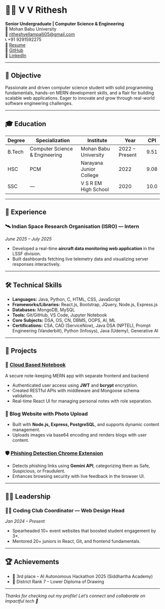 # 👨‍💻 V V Rithesh

**Senior Undergraduate | Computer Science & Engineering**  
📍 Mohan Babu University  
📧 [ritheshvellampalli05@gmail.com](mailto:ritheshvellampalli05@gmail.com)  
📞 +91 9291592275  
🔗 [Resume](https://drive.google.com/file/d/19wNuwFf32hZNTyn8hs7aRtjAUXIckQCh/view?usp=sharing)  
🔗 [GitHub](https://github.com/Rithesh05)  
🔗 [LinkedIn](https://www.linkedin.com/in/ritheshvellampalli)

---

## 🎯 Objective

Passionate and driven computer science student with solid programming fundamentals, hands-on MERN development skills, and a flair for building scalable web applications. Eager to innovate and grow through real-world software engineering challenges.

---

## 🎓 Education

| Degree | Specialization                  | Institute               | Year           | CPI  |
|--------|----------------------------------|--------------------------|----------------|------|
| B.Tech | Computer Science & Engineering  | Mohan Babu University    | 2022 – Present | 9.51 |
| HSC    | PCM                              | Narayana Junior College  | 2022           | 9.08 |
| SSC    | —                                | V S R EM High School     | 2020           | 10.0 |

---

## 💼 Experience

### 🛰️ Indian Space Research Organisation (ISRO) — Intern  
*June 2025 – July 2025*  
- Developed a real-time **aircraft data monitoring web application** in the LSSF division.
- Built dashboards fetching live telemetry data and visualizing server responses interactively.

---

## 🛠️ Technical Skills

- **Languages:** Java, Python, C, HTML, CSS, JavaScript  
- **Frameworks/Libraries:** React.js, Bootstrap, JQuery, Node.js, Express.js  
- **Databases:** MongoDB, MySQL  
- **Tools:** Git/GitHub, VS Code, Jupyter Notebook  
- **Core Subjects:** DSA, OS, CN, DBMS, OOPS, AI, ML  
- **Certifications:** CSA, CAD (ServiceNow), Java DSA (NPTEL), Prompt Engineering (Vanderbilt), Python (Infosys), Java (Udemy), Generative AI

---

## 🧠 Projects

### 📓 [Cloud Based Notebook](https://github.com/Rithesh05/Cloud-based-notebook)
A secure note-keeping MERN app with separate frontend and backend  
- Authenticated user access using **JWT** and **bcrypt** encryption.  
- Created RESTful APIs with middleware and Mongoose schema validation.  
- Real-time React UI for managing personal notes with role separation.

### 📰 Blog Website with Photo Upload
- Built with **Node.js, Express, PostgreSQL**, and supports dynamic content management.  
- Uploads images via base64 encoding and renders blogs with user content.

### 🛡️ [Phishing Detection Chrome Extension](https://github.com/Rithesh05/phishing-Email)
- Detects phishing links using **Gemini API**, categorizing them as Safe, Suspicious, or Fraudulent.  
- Enhances browsing security with live feedback in the browser UI.

---

## 🧑‍💼 Leadership

### 👨‍🎨 Coding Club Coordinator — Web Design Head  
*Jan 2024 – Present*  
- Spearheaded 10+ event websites that boosted student engagement by 3×.  
- Mentored 20+ juniors in React, Git, and frontend fundamentals.

---

## 🏆 Achievements

- 🥉 3rd place – AI Autonomous Hackathon 2025 (Siddhartha Academy)  
- 🎨 District Rank 7 – Lower Diploma of Drawing

---

_Thanks for checking out my profile! Let’s connect and collaborate on impactful tech 🚀_
